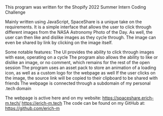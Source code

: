 This program was written for the Shopify 2022 Summer Intern Coding Challenge

Mainly written using JavaScript, SpaceShare is a unique take on the requirements. It is a simple interface that allows the user to click through different images from the NASA Astronomy Photo of the Day. As well, the user can then like and dislike images as they cycle through. The image can even be shared by link by clicking on the image itself.

Some notable features:
    The UI provides the ability to click through images with ease, operating on a cycle
    The program also allows the ability to like or dislike an image, or no comment, which remains for the rest of the open session
    The program uses an asset pack to store an animation of a loading icon, as well as a custom logo for the webpage as well
    If the user clicks on the image, the source link will be copied to their clipboard to be shared with friends
    The webpage is connected through a subdomain of my personal .tech domain

The webpage is active here and on my website:
    https://spaceshare.erich-m.tech/
    https://erich-m.tech
The code can be found on my GitHub at:
    https://github.com/erich-m